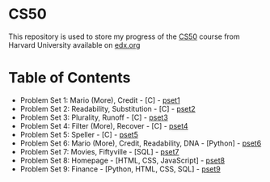 # CS50

This repository is used to store my progress of the [CS50](https://www.edx.org/course/introduction-computer-science-harvardx-cs50x?index=product&queryID=a16b177a82ddf1d08bf35e3613f2273f&position=1) course from Harvard University available on [edx.org](https://www.edx.org/)

# Table of Contents

* Problem Set 1: Mario (More), Credit - [C] - [pset1](https://cs50.harvard.edu/x/2021/psets/1/)
* Problem Set 2: Readability, Substitution - [C] - [pset2](https://cs50.harvard.edu/x/2021/psets/2/)
* Problem Set 3: Plurality, Runoff - [C] - [pset3](https://cs50.harvard.edu/x/2021/psets/3/)
* Problem Set 4: Filter (More), Recover - [C] - [pset4](https://cs50.harvard.edu/x/2021/psets/4/)
* Problem Set 5: Speller - [C] - [pset5](https://cs50.harvard.edu/x/2021/psets/5/)
* Problem Set 6: Mario (More), Credit, Readability, DNA - [Python] - [pset6](https://cs50.harvard.edu/x/2021/psets/6/)
* Problem Set 7: Movies, Fiftyville - [SQL] - [pset7](https://cs50.harvard.edu/x/2021/psets/7/)
* Problem Set 8: Homepage - [HTML, CSS, JavaScript] - [pset8](https://cs50.harvard.edu/x/2021/psets/8/)
* Problem Set 9: Finance - [Python, HTML, CSS, SQL] - [pset9](https://cs50.harvard.edu/x/2021/psets/9/)

